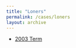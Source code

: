 ```yaml
---
title: "Loners"
permalink: /cases/loners
layout: archive
---
```


- [2003 Term](/cases/loners/2003)
